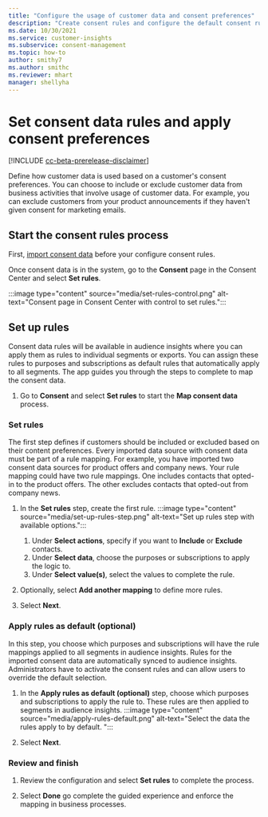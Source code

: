 ```yaml
---
title: "Configure the usage of customer data and consent preferences"
description: "Create consent rules and configure the default consent rules."
ms.date: 10/30/2021
ms.service: customer-insights
ms.subservice: consent-management
ms.topic: how-to
author: smithy7
ms.author: smithc
ms.reviewer: mhart
manager: shellyha
---
```


# Set consent data rules and apply consent preferences

[!INCLUDE [cc-beta-prerelease-disclaimer](includes/cc-beta-prerelease-disclaimer.md)]

Define how customer data is used based on a customer's consent preferences. You can choose to include or exclude customer data from business activities that involve usage of customer data. For example, you can exclude customers from your product announcements if they haven't given consent for marketing emails.

## Start the consent rules process

First, [import consent data](import-consent-data.md) before your configure consent rules. 

Once consent data is in the system, go to the **Consent** page in the Consent Center and select **Set rules**.

:::image type="content" source="media/set-rules-control.png" alt-text="Consent page in Consent Center with control to set rules.":::

## Set up rules

Consent data rules will be available in audience insights where you can apply them as rules to individual segments or exports. You can assign these rules to purposes and subscriptions as default rules that automatically apply to all segments. The app guides you through the steps to complete to map the consent data. 

1. Go to **Consent** and select **Set rules** to start the **Map consent data** process.

### Set rules

The first step defines if customers should be included or excluded based on their content preferences. Every imported data source with consent data must be part of a rule mapping. For example, you have imported two consent data sources for product offers and company news. Your rule mapping could have two rule mappings. One includes contacts that opted-in to the product offers. The other excludes contacts that opted-out from company news.

1. In the **Set rules** step, create the first rule.
   :::image type="content" source="media/set-up-rules-step.png" alt-text="Set up rules step with available options."::: 
    1. Under **Select actions**, specify if you want to **Include** or **Exclude** contacts. 
    1. Under **Select data**, choose the purposes or subscriptions to apply the logic to. 
    1. Under **Select value(s)**, select the values to complete the rule.

1. Optionally, select **Add another mapping** to define more rules.

1. Select **Next**.

### Apply rules as default (optional)

In this step, you choose which purposes and subscriptions will have the rule mappings applied to all segments in audience insights. Rules for the imported consent data are automatically synced to audience insights. Administrators have to activate the consent rules and can allow users to override the default selection.

1. In the **Apply rules as default (optional)** step, choose which purposes and subscriptions to apply the rule to. These rules are then applied to segments in audience insights.
   :::image type="content" source="media/apply-rules-default.png" alt-text="Select the data the rules apply to by default. ":::

1. Select **Next**.

### Review and finish

1. Review the configuration and select **Set rules** to complete the process. 

1. Select **Done** go complete the guided experience and enforce the mapping in business processes.
